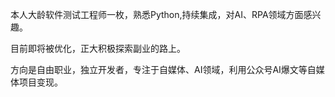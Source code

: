 本人大龄软件测试工程师一枚，熟悉Python,持续集成，对AI、RPA领域方面感兴趣。

目前即将被优化，正大积极探索副业的路上。

方向是自由职业，独立开发者，专注于自媒体、AI领域，利用公众号AI爆文等自媒体项目变现。